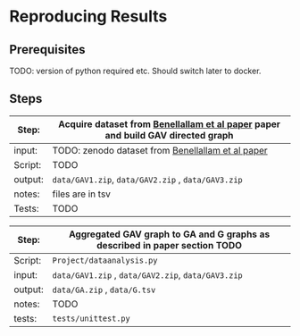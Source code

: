 # Reproducing Results

## Prerequisites

TODO: version of python required etc. Should switch later to docker. 

## Steps


| Step:    | Acquire dataset from [Benellallam et al paper](https://ieeexplore.ieee.org/iel7/8804710/8816727/08816814.pdf) paper and build GAV directed graph |
| -------- | ------- |
| input:    | TODO: zenodo dataset from [Benellallam et al paper](https://ieeexplore.ieee.org/iel7/8804710/8816727/08816814.pdf)    ||
| Script:    | TODO   |
| output: | `data/GAV1.zip`, `data/GAV2.zip` , `data/GAV3.zip`   |
| notes:    | files are in tsv   |
| Tests:    | TODO|




| Step:    | Aggregated GAV graph to GA and G graphs as described in paper section TODO |
| -------- | ------- |
| Script:    | `Project/dataanalysis.py` |
| input:  |  `data/GAV1.zip` , `data/GAV2.zip`, `data/GAV3.zip`  |
| output: | `data/GA.zip` , `data/G.tsv`   |
| notes:    | TODO   |
| tests:    | `tests/unittest.py`   |
